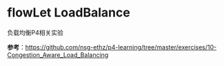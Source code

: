 # flowLet LoadBalance
负载均衡P4相关实验

**参考**：https://github.com/nsg-ethz/p4-learning/tree/master/exercises/10-Congestion_Aware_Load_Balancing
